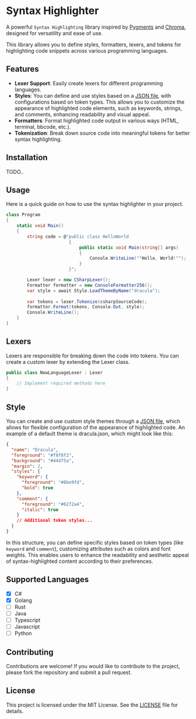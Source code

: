 # Syntax Highlighter

A powerful `Syntax Highlighting` library inspired by [Pygments](https://github.com/pygments/pygments) and [Chroma](https://github.com/alecthomas/chroma), designed for versatility and ease of use. 

This library allows you to define styles, formatters, lexers, and tokens for highlighting code snippets across various programming languages.

## Features

- **Lexer Support**: Easily create lexers for different programming languages.
- **Styles**: You can define and use styles based on a [JSON file](./src/Styles/dracula.json), with configurations based on token types. This allows you to customize the appearance of highlighted code elements, such as keywords, strings, and comments, enhancing readability and visual appeal.
- **Formatters**: Format highlighted code output in various ways (HTML, terminal, bbcode, etc.).
- **Tokenization**: Break down source code into meaningful tokens for better syntax highlighting.

## Installation
TODO..

## Usage
Here is a quick guide on how to use the syntax highlighter in your project.

```csharp
class Program
{
    static void Main()
    {
        string code = @"public class HelloWorld
                        {
                            public static void Main(string[] args)
                            {
                                Console.WriteLine(""Hello, World!"");
                            }
                        }";

        Lexer lexer = new CSharpLexer();
        Formatter formatter = new ConsoleFormatter256();
        var style = await Style.LoadThemeByName("dracula");
        
        var tokens = lexer.Tokenize(csharpSourceCode);
        formatter.Format(tokens, Console.Out, style);
        Console.WriteLine(); 
    }
} 
```

## Lexers

Lexers are responsible for breaking down the code into tokens. You can create a custom lexer by extending the Lexer class.

```csharp
public class NewLanguageLexer : Lexer
{
    // Implement required methods here
}
```

## Style

You can create and use custom style themes through a [JSON file](src/Styles/dracula.json), which allows for flexible configuration of the appearance of highlighted code. An example of a default theme is dracula.json, which might look like this:

```json
{
  "name": "Dracula",
  "foreground": "#f8f8f2",
  "background": "#44475a",
  "margin": 2,
  "styles": {
    "keyword": {
      "foreground": "#8be9fd",
      "bold": true
    },
    "comment": {
      "foreground": "#6272a4",
      "italic": true
    }
    // Additional token styles...
  }
}

```

In this structure, you can define specific styles based on token types (like `keyword` and `comment`), customizing attributes such as colors and font weights. 
This enables users to enhance the readability and aesthetic appeal of syntax-highlighted content according to their preferences.

## Supported Languages

- [x] C#
- [x] Golang
- [ ] Rust
- [ ] Java
- [ ] Typescript
- [ ] Javascript
- [ ] Python

## Contributing
Contributions are welcome! If you would like to contribute to the project, please fork the repository and submit a pull request.

## License
This project is licensed under the MIT License. See the [LICENSE](./LICENSE) file for details.
